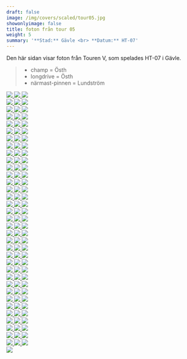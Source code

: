 ```yaml
---  
draft: false  
image: /img/covers/scaled/tour05.jpg  
showonlyimage: false  
title: foton från tour 05  
weight: 5  
summary: '**Stad:** Gävle <br> **Datum:** HT-07'  
---
```


Den här sidan visar foton från Touren V, som spelades HT-07 i Gävle.

> -   champ = Östh  
> -   longdrive = Östh  
> -   närmast-pinnen = Lundström

<div class="col-md-8"> <div class="row">  
<a href="/img/tour05/scaled/001.JPG" data-toggle="lightbox"         data-gallery="example-gallery" class="col-sm-4">
<img src="/img/tour05/thumbs/001.JPG" class="img-fluid"> </a>  
<a href="/img/tour05/scaled/002.JPG" data-toggle="lightbox"         data-gallery="example-gallery" class="col-sm-4">
<img src="/img/tour05/thumbs/002.JPG" class="img-fluid"> </a>  
<a href="/img/tour05/scaled/003.JPG" data-toggle="lightbox"         data-gallery="example-gallery" class="col-sm-4">
<img src="/img/tour05/thumbs/003.JPG" class="img-fluid"> </a> </div>
<div class="row">  
<a href="/img/tour05/scaled/004.JPG" data-toggle="lightbox"         data-gallery="example-gallery" class="col-sm-4">
<img src="/img/tour05/thumbs/004.JPG" class="img-fluid"> </a>  
<a href="/img/tour05/scaled/005.JPG" data-toggle="lightbox"         data-gallery="example-gallery" class="col-sm-4">
<img src="/img/tour05/thumbs/005.JPG" class="img-fluid"> </a>  
<a href="/img/tour05/scaled/006.JPG" data-toggle="lightbox"         data-gallery="example-gallery" class="col-sm-4">
<img src="/img/tour05/thumbs/006.JPG" class="img-fluid"> </a> </div>
<div class="row">  
<a href="/img/tour05/scaled/007.JPG" data-toggle="lightbox"         data-gallery="example-gallery" class="col-sm-4">
<img src="/img/tour05/thumbs/007.JPG" class="img-fluid"> </a>  
<a href="/img/tour05/scaled/008.JPG" data-toggle="lightbox"         data-gallery="example-gallery" class="col-sm-4">
<img src="/img/tour05/thumbs/008.JPG" class="img-fluid"> </a>  
<a href="/img/tour05/scaled/009.JPG" data-toggle="lightbox"         data-gallery="example-gallery" class="col-sm-4">
<img src="/img/tour05/thumbs/009.JPG" class="img-fluid"> </a> </div>
<div class="row">  
<a href="/img/tour05/scaled/010.JPG" data-toggle="lightbox"         data-gallery="example-gallery" class="col-sm-4">
<img src="/img/tour05/thumbs/010.JPG" class="img-fluid"> </a>  
<a href="/img/tour05/scaled/011.JPG" data-toggle="lightbox"         data-gallery="example-gallery" class="col-sm-4">
<img src="/img/tour05/thumbs/011.JPG" class="img-fluid"> </a>  
<a href="/img/tour05/scaled/012.JPG" data-toggle="lightbox"         data-gallery="example-gallery" class="col-sm-4">
<img src="/img/tour05/thumbs/012.JPG" class="img-fluid"> </a> </div>
<div class="row">  
<a href="/img/tour05/scaled/013.JPG" data-toggle="lightbox"         data-gallery="example-gallery" class="col-sm-4">
<img src="/img/tour05/thumbs/013.JPG" class="img-fluid"> </a>  
<a href="/img/tour05/scaled/014.JPG" data-toggle="lightbox"         data-gallery="example-gallery" class="col-sm-4">
<img src="/img/tour05/thumbs/014.JPG" class="img-fluid"> </a>  
<a href="/img/tour05/scaled/015.JPG" data-toggle="lightbox"         data-gallery="example-gallery" class="col-sm-4">
<img src="/img/tour05/thumbs/015.JPG" class="img-fluid"> </a> </div>
<div class="row">  
<a href="/img/tour05/scaled/016.JPG" data-toggle="lightbox"         data-gallery="example-gallery" class="col-sm-4">
<img src="/img/tour05/thumbs/016.JPG" class="img-fluid"> </a>  
<a href="/img/tour05/scaled/017.JPG" data-toggle="lightbox"         data-gallery="example-gallery" class="col-sm-4">
<img src="/img/tour05/thumbs/017.JPG" class="img-fluid"> </a>  
<a href="/img/tour05/scaled/018.JPG" data-toggle="lightbox"         data-gallery="example-gallery" class="col-sm-4">
<img src="/img/tour05/thumbs/018.JPG" class="img-fluid"> </a> </div>
<div class="row">  
<a href="/img/tour05/scaled/019.JPG" data-toggle="lightbox"         data-gallery="example-gallery" class="col-sm-4">
<img src="/img/tour05/thumbs/019.JPG" class="img-fluid"> </a>  
<a href="/img/tour05/scaled/020.JPG" data-toggle="lightbox"         data-gallery="example-gallery" class="col-sm-4">
<img src="/img/tour05/thumbs/020.JPG" class="img-fluid"> </a>  
<a href="/img/tour05/scaled/021.JPG" data-toggle="lightbox"         data-gallery="example-gallery" class="col-sm-4">
<img src="/img/tour05/thumbs/021.JPG" class="img-fluid"> </a> </div>
<div class="row">  
<a href="/img/tour05/scaled/022.JPG" data-toggle="lightbox"         data-gallery="example-gallery" class="col-sm-4">
<img src="/img/tour05/thumbs/022.JPG" class="img-fluid"> </a>  
<a href="/img/tour05/scaled/023.JPG" data-toggle="lightbox"         data-gallery="example-gallery" class="col-sm-4">
<img src="/img/tour05/thumbs/023.JPG" class="img-fluid"> </a>  
<a href="/img/tour05/scaled/024.JPG" data-toggle="lightbox"         data-gallery="example-gallery" class="col-sm-4">
<img src="/img/tour05/thumbs/024.JPG" class="img-fluid"> </a> </div>
<div class="row">  
<a href="/img/tour05/scaled/025.JPG" data-toggle="lightbox"         data-gallery="example-gallery" class="col-sm-4">
<img src="/img/tour05/thumbs/025.JPG" class="img-fluid"> </a>  
<a href="/img/tour05/scaled/026.JPG" data-toggle="lightbox"         data-gallery="example-gallery" class="col-sm-4">
<img src="/img/tour05/thumbs/026.JPG" class="img-fluid"> </a>  
<a href="/img/tour05/scaled/027.JPG" data-toggle="lightbox"         data-gallery="example-gallery" class="col-sm-4">
<img src="/img/tour05/thumbs/027.JPG" class="img-fluid"> </a> </div>
<div class="row">  
<a href="/img/tour05/scaled/028.JPG" data-toggle="lightbox"         data-gallery="example-gallery" class="col-sm-4">
<img src="/img/tour05/thumbs/028.JPG" class="img-fluid"> </a>  
<a href="/img/tour05/scaled/029.JPG" data-toggle="lightbox"         data-gallery="example-gallery" class="col-sm-4">
<img src="/img/tour05/thumbs/029.JPG" class="img-fluid"> </a>  
<a href="/img/tour05/scaled/030.JPG" data-toggle="lightbox"         data-gallery="example-gallery" class="col-sm-4">
<img src="/img/tour05/thumbs/030.JPG" class="img-fluid"> </a> </div>
<div class="row">  
<a href="/img/tour05/scaled/031.JPG" data-toggle="lightbox"         data-gallery="example-gallery" class="col-sm-4">
<img src="/img/tour05/thumbs/031.JPG" class="img-fluid"> </a>  
<a href="/img/tour05/scaled/032.JPG" data-toggle="lightbox"         data-gallery="example-gallery" class="col-sm-4">
<img src="/img/tour05/thumbs/032.JPG" class="img-fluid"> </a>  
<a href="/img/tour05/scaled/033.JPG" data-toggle="lightbox"         data-gallery="example-gallery" class="col-sm-4">
<img src="/img/tour05/thumbs/033.JPG" class="img-fluid"> </a> </div>
<div class="row">  
<a href="/img/tour05/scaled/034.JPG" data-toggle="lightbox"         data-gallery="example-gallery" class="col-sm-4">
<img src="/img/tour05/thumbs/034.JPG" class="img-fluid"> </a>  
<a href="/img/tour05/scaled/035.JPG" data-toggle="lightbox"         data-gallery="example-gallery" class="col-sm-4">
<img src="/img/tour05/thumbs/035.JPG" class="img-fluid"> </a>  
<a href="/img/tour05/scaled/036.JPG" data-toggle="lightbox"         data-gallery="example-gallery" class="col-sm-4">
<img src="/img/tour05/thumbs/036.JPG" class="img-fluid"> </a> </div>
<div class="row">  
<a href="/img/tour05/scaled/037.JPG" data-toggle="lightbox"         data-gallery="example-gallery" class="col-sm-4">
<img src="/img/tour05/thumbs/037.JPG" class="img-fluid"> </a>  
<a href="/img/tour05/scaled/038.JPG" data-toggle="lightbox"         data-gallery="example-gallery" class="col-sm-4">
<img src="/img/tour05/thumbs/038.JPG" class="img-fluid"> </a>  
<a href="/img/tour05/scaled/039.JPG" data-toggle="lightbox"         data-gallery="example-gallery" class="col-sm-4">
<img src="/img/tour05/thumbs/039.JPG" class="img-fluid"> </a> </div>
<div class="row">  
<a href="/img/tour05/scaled/040.JPG" data-toggle="lightbox"         data-gallery="example-gallery" class="col-sm-4">
<img src="/img/tour05/thumbs/040.JPG" class="img-fluid"> </a>  
<a href="/img/tour05/scaled/041.JPG" data-toggle="lightbox"         data-gallery="example-gallery" class="col-sm-4">
<img src="/img/tour05/thumbs/041.JPG" class="img-fluid"> </a>  
<a href="/img/tour05/scaled/042.JPG" data-toggle="lightbox"         data-gallery="example-gallery" class="col-sm-4">
<img src="/img/tour05/thumbs/042.JPG" class="img-fluid"> </a> </div>
<div class="row">  
<a href="/img/tour05/scaled/043.JPG" data-toggle="lightbox"         data-gallery="example-gallery" class="col-sm-4">
<img src="/img/tour05/thumbs/043.JPG" class="img-fluid"> </a>  
<a href="/img/tour05/scaled/044.JPG" data-toggle="lightbox"         data-gallery="example-gallery" class="col-sm-4">
<img src="/img/tour05/thumbs/044.JPG" class="img-fluid"> </a>  
<a href="/img/tour05/scaled/045.JPG" data-toggle="lightbox"         data-gallery="example-gallery" class="col-sm-4">
<img src="/img/tour05/thumbs/045.JPG" class="img-fluid"> </a> </div>
<div class="row">  
<a href="/img/tour05/scaled/046.JPG" data-toggle="lightbox"         data-gallery="example-gallery" class="col-sm-4">
<img src="/img/tour05/thumbs/046.JPG" class="img-fluid"> </a>  
<a href="/img/tour05/scaled/047.JPG" data-toggle="lightbox"         data-gallery="example-gallery" class="col-sm-4">
<img src="/img/tour05/thumbs/047.JPG" class="img-fluid"> </a>  
<a href="/img/tour05/scaled/048.JPG" data-toggle="lightbox"         data-gallery="example-gallery" class="col-sm-4">
<img src="/img/tour05/thumbs/048.JPG" class="img-fluid"> </a> </div>
<div class="row">  
<a href="/img/tour05/scaled/049.JPG" data-toggle="lightbox"         data-gallery="example-gallery" class="col-sm-4">
<img src="/img/tour05/thumbs/049.JPG" class="img-fluid"> </a>  
<a href="/img/tour05/scaled/050.JPG" data-toggle="lightbox"         data-gallery="example-gallery" class="col-sm-4">
<img src="/img/tour05/thumbs/050.JPG" class="img-fluid"> </a>  
<a href="/img/tour05/scaled/051.JPG" data-toggle="lightbox"         data-gallery="example-gallery" class="col-sm-4">
<img src="/img/tour05/thumbs/051.JPG" class="img-fluid"> </a> </div>
<div class="row">  
<a href="/img/tour05/scaled/052.JPG" data-toggle="lightbox"         data-gallery="example-gallery" class="col-sm-4">
<img src="/img/tour05/thumbs/052.JPG" class="img-fluid"> </a>  
<a href="/img/tour05/scaled/053.JPG" data-toggle="lightbox"         data-gallery="example-gallery" class="col-sm-4">
<img src="/img/tour05/thumbs/053.JPG" class="img-fluid"> </a>  
<a href="/img/tour05/scaled/054.JPG" data-toggle="lightbox"         data-gallery="example-gallery" class="col-sm-4">
<img src="/img/tour05/thumbs/054.JPG" class="img-fluid"> </a> </div>
<div class="row">  
<a href="/img/tour05/scaled/055.JPG" data-toggle="lightbox"         data-gallery="example-gallery" class="col-sm-4">
<img src="/img/tour05/thumbs/055.JPG" class="img-fluid"> </a>  
<a href="/img/tour05/scaled/056.JPG" data-toggle="lightbox"         data-gallery="example-gallery" class="col-sm-4">
<img src="/img/tour05/thumbs/056.JPG" class="img-fluid"> </a>  
<a href="/img/tour05/scaled/057.JPG" data-toggle="lightbox"         data-gallery="example-gallery" class="col-sm-4">
<img src="/img/tour05/thumbs/057.JPG" class="img-fluid"> </a> </div>
<div class="row">  
<a href="/img/tour05/scaled/058.JPG" data-toggle="lightbox"         data-gallery="example-gallery" class="col-sm-4">
<img src="/img/tour05/thumbs/058.JPG" class="img-fluid"> </a>  
<a href="/img/tour05/scaled/059.JPG" data-toggle="lightbox"         data-gallery="example-gallery" class="col-sm-4">
<img src="/img/tour05/thumbs/059.JPG" class="img-fluid"> </a>  
<a href="/img/tour05/scaled/060.JPG" data-toggle="lightbox"         data-gallery="example-gallery" class="col-sm-4">
<img src="/img/tour05/thumbs/060.JPG" class="img-fluid"> </a> </div>
<div class="row">  
<a href="/img/tour05/scaled/061.JPG" data-toggle="lightbox"         data-gallery="example-gallery" class="col-sm-4">
<img src="/img/tour05/thumbs/061.JPG" class="img-fluid"> </a>  
<a href="/img/tour05/scaled/062.JPG" data-toggle="lightbox"         data-gallery="example-gallery" class="col-sm-4">
<img src="/img/tour05/thumbs/062.JPG" class="img-fluid"> </a>  
<a href="/img/tour05/scaled/063.JPG" data-toggle="lightbox"         data-gallery="example-gallery" class="col-sm-4">
<img src="/img/tour05/thumbs/063.JPG" class="img-fluid"> </a> </div>
<div class="row">  
<a href="/img/tour05/scaled/064.JPG" data-toggle="lightbox"         data-gallery="example-gallery" class="col-sm-4">
<img src="/img/tour05/thumbs/064.JPG" class="img-fluid"> </a>  
<a href="/img/tour05/scaled/065.JPG" data-toggle="lightbox"         data-gallery="example-gallery" class="col-sm-4">
<img src="/img/tour05/thumbs/065.JPG" class="img-fluid"> </a>  
<a href="/img/tour05/scaled/066.JPG" data-toggle="lightbox"         data-gallery="example-gallery" class="col-sm-4">
<img src="/img/tour05/thumbs/066.JPG" class="img-fluid"> </a> </div>
<div class="row">  
<a href="/img/tour05/scaled/067.JPG" data-toggle="lightbox"         data-gallery="example-gallery" class="col-sm-4">
<img src="/img/tour05/thumbs/067.JPG" class="img-fluid"> </a>  
<a href="/img/tour05/scaled/068.JPG" data-toggle="lightbox"         data-gallery="example-gallery" class="col-sm-4">
<img src="/img/tour05/thumbs/068.JPG" class="img-fluid"> </a>  
<a href="/img/tour05/scaled/069.JPG" data-toggle="lightbox"         data-gallery="example-gallery" class="col-sm-4">
<img src="/img/tour05/thumbs/069.JPG" class="img-fluid"> </a> </div>
<div class="row">  
<a href="/img/tour05/scaled/070.JPG" data-toggle="lightbox"         data-gallery="example-gallery" class="col-sm-4">
<img src="/img/tour05/thumbs/070.JPG" class="img-fluid"> </a>  
<a href="/img/tour05/scaled/071.JPG" data-toggle="lightbox"         data-gallery="example-gallery" class="col-sm-4">
<img src="/img/tour05/thumbs/071.JPG" class="img-fluid"> </a>  
<a href="/img/tour05/scaled/072.JPG" data-toggle="lightbox"         data-gallery="example-gallery" class="col-sm-4">
<img src="/img/tour05/thumbs/072.JPG" class="img-fluid"> </a> </div>
<div class="row">  
<a href="/img/tour05/scaled/073.JPG" data-toggle="lightbox"         data-gallery="example-gallery" class="col-sm-4">
<img src="/img/tour05/thumbs/073.JPG" class="img-fluid"> </a>  
<a href="/img/tour05/scaled/074.JPG" data-toggle="lightbox"         data-gallery="example-gallery" class="col-sm-4">
<img src="/img/tour05/thumbs/074.JPG" class="img-fluid"> </a>  
<a href="/img/tour05/scaled/075.JPG" data-toggle="lightbox"         data-gallery="example-gallery" class="col-sm-4">
<img src="/img/tour05/thumbs/075.JPG" class="img-fluid"> </a> </div>
<div class="row">  
<a href="/img/tour05/scaled/076.JPG" data-toggle="lightbox"         data-gallery="example-gallery" class="col-sm-4">
<img src="/img/tour05/thumbs/076.JPG" class="img-fluid"> </a>  
<a href="/img/tour05/scaled/077.JPG" data-toggle="lightbox"         data-gallery="example-gallery" class="col-sm-4">
<img src="/img/tour05/thumbs/077.JPG" class="img-fluid"> </a>  
<a href="/img/tour05/scaled/078.JPG" data-toggle="lightbox"         data-gallery="example-gallery" class="col-sm-4">
<img src="/img/tour05/thumbs/078.JPG" class="img-fluid"> </a> </div>
<div class="row">  
<a href="/img/tour05/scaled/079.JPG" data-toggle="lightbox"         data-gallery="example-gallery" class="col-sm-4">
<img src="/img/tour05/thumbs/079.JPG" class="img-fluid"> </a>  
<a href="/img/tour05/scaled/080.JPG" data-toggle="lightbox"         data-gallery="example-gallery" class="col-sm-4">
<img src="/img/tour05/thumbs/080.JPG" class="img-fluid"> </a>  
<a href="/img/tour05/scaled/081.JPG" data-toggle="lightbox"         data-gallery="example-gallery" class="col-sm-4">
<img src="/img/tour05/thumbs/081.JPG" class="img-fluid"> </a> </div>
<div class="row">  
<a href="/img/tour05/scaled/082.JPG" data-toggle="lightbox"         data-gallery="example-gallery" class="col-sm-4">
<img src="/img/tour05/thumbs/082.JPG" class="img-fluid"> </a>  
<a href="/img/tour05/scaled/083.JPG" data-toggle="lightbox"         data-gallery="example-gallery" class="col-sm-4">
<img src="/img/tour05/thumbs/083.JPG" class="img-fluid"> </a>  
<a href="/img/tour05/scaled/084.JPG" data-toggle="lightbox"         data-gallery="example-gallery" class="col-sm-4">
<img src="/img/tour05/thumbs/084.JPG" class="img-fluid"> </a> </div>
<div class="row">  
<a href="/img/tour05/scaled/085.JPG" data-toggle="lightbox"         data-gallery="example-gallery" class="col-sm-4">
<img src="/img/tour05/thumbs/085.JPG" class="img-fluid"> </a>  
<a href="/img/tour05/scaled/086.JPG" data-toggle="lightbox"         data-gallery="example-gallery" class="col-sm-4">
<img src="/img/tour05/thumbs/086.JPG" class="img-fluid"> </a>  
<a href="/img/tour05/scaled/087.JPG" data-toggle="lightbox"         data-gallery="example-gallery" class="col-sm-4">
<img src="/img/tour05/thumbs/087.JPG" class="img-fluid"> </a> </div>
<div class="row">  
<a href="/img/tour05/scaled/088.JPG" data-toggle="lightbox"         data-gallery="example-gallery" class="col-sm-4">
<img src="/img/tour05/thumbs/088.JPG" class="img-fluid"> </a>  
<a href="/img/tour05/scaled/089.JPG" data-toggle="lightbox"         data-gallery="example-gallery" class="col-sm-4">
<img src="/img/tour05/thumbs/089.JPG" class="img-fluid"> </a>  
<a href="/img/tour05/scaled/090.JPG" data-toggle="lightbox"         data-gallery="example-gallery" class="col-sm-4">
<img src="/img/tour05/thumbs/090.JPG" class="img-fluid"> </a> </div>
<div class="row">  
<a href="/img/tour05/scaled/091.JPG" data-toggle="lightbox"         data-gallery="example-gallery" class="col-sm-4">
<img src="/img/tour05/thumbs/091.JPG" class="img-fluid"> </a>  
<a href="/img/tour05/scaled/092.JPG" data-toggle="lightbox"         data-gallery="example-gallery" class="col-sm-4">
<img src="/img/tour05/thumbs/092.JPG" class="img-fluid"> </a>  
<a href="/img/tour05/scaled/093.JPG" data-toggle="lightbox"         data-gallery="example-gallery" class="col-sm-4">
<img src="/img/tour05/thumbs/093.JPG" class="img-fluid"> </a> </div>
<div class="row">  
<a href="/img/tour05/scaled/094.JPG" data-toggle="lightbox"         data-gallery="example-gallery" class="col-sm-4">
<img src="/img/tour05/thumbs/094.JPG" class="img-fluid"> </a>  
<a href="/img/tour05/scaled/095.JPG" data-toggle="lightbox"         data-gallery="example-gallery" class="col-sm-4">
<img src="/img/tour05/thumbs/095.JPG" class="img-fluid"> </a>  
<a href="/img/tour05/scaled/096.JPG" data-toggle="lightbox"         data-gallery="example-gallery" class="col-sm-4">
<img src="/img/tour05/thumbs/096.JPG" class="img-fluid"> </a> </div>
<div class="row">  
<a href="/img/tour05/scaled/097.JPG" data-toggle="lightbox"         data-gallery="example-gallery" class="col-sm-4">
<img src="/img/tour05/thumbs/097.JPG" class="img-fluid"> </a>  
<a href="/img/tour05/scaled/098.JPG" data-toggle="lightbox"         data-gallery="example-gallery" class="col-sm-4">
<img src="/img/tour05/thumbs/098.JPG" class="img-fluid"> </a>  
<a href="/img/tour05/scaled/099.JPG" data-toggle="lightbox"         data-gallery="example-gallery" class="col-sm-4">
<img src="/img/tour05/thumbs/099.JPG" class="img-fluid"> </a> </div>
<div class="row">  
<a href="/img/tour05/scaled/100.JPG" data-toggle="lightbox"         data-gallery="example-gallery" class="col-sm-4">
<img src="/img/tour05/thumbs/100.JPG" class="img-fluid"> </a>  
<a href="/img/tour05/scaled/101.JPG" data-toggle="lightbox"         data-gallery="example-gallery" class="col-sm-4">
<img src="/img/tour05/thumbs/101.JPG" class="img-fluid"> </a>  
<a href="/img/tour05/scaled/102.JPG" data-toggle="lightbox"         data-gallery="example-gallery" class="col-sm-4">
<img src="/img/tour05/thumbs/102.JPG" class="img-fluid"> </a> </div>
<div class="row">  
<a href="/img/tour05/scaled/103.JPG" data-toggle="lightbox"         data-gallery="example-gallery" class="col-sm-4">
<img src="/img/tour05/thumbs/103.JPG" class="img-fluid"> </a>  
<a href="/img/tour05/scaled/104.JPG" data-toggle="lightbox"         data-gallery="example-gallery" class="col-sm-4">
<img src="/img/tour05/thumbs/104.JPG" class="img-fluid"> </a>  
<a href="/img/tour05/scaled/105.JPG" data-toggle="lightbox"         data-gallery="example-gallery" class="col-sm-4">
<img src="/img/tour05/thumbs/105.JPG" class="img-fluid"> </a> </div>
<div class="row">  
<a href="/img/tour05/scaled/106.JPG" data-toggle="lightbox"         data-gallery="example-gallery" class="col-sm-4">
<img src="/img/tour05/thumbs/106.JPG" class="img-fluid"> </a> </div>
</div>

